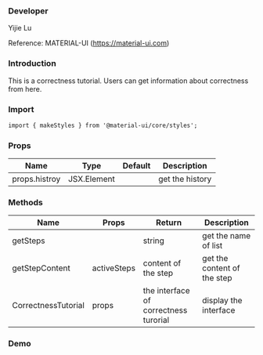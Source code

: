 
### **Developer**
Yijie Lu

Reference: MATERIAL-UI (https://material-ui.com)



###  **Introduction**

This is a correctness tutorial. Users can get information about correctness from here.

###  **Import**

```html
import { makeStyles } from '@material-ui/core/styles';
```

###  **Props**

| Name | Type | Default | Description |
| ---- | ---- | ------- | ----------- |
|props.histroy|JSX.Element||get the history|


###  **Methods**


| Name | Props | Return | Description |
| ---- | ----- | ------ | ----------- |
|getSteps  || string |get the name of list|
|getStepContent|activeSteps| content of the step| get the content of the step|
|CorrectnessTutorial|props|the interface of correctness turorial|display the interface|

###  **Demo**

```jsx

```